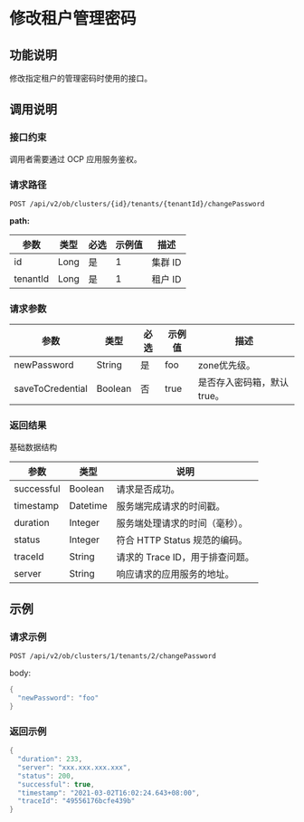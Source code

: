 修改租户管理密码
=============================



功能说明
-------------------------

修改指定租户的管理密码时使用的接口。

调用说明
-------------------------

### 接口约束

调用者需要通过 OCP 应用服务鉴权。

### 请求路径

`POST /api/v2/ob/clusters/{id}/tenants/{tenantId}/changePassword`

**path:**


|    参数    |  类型  | 必选 | 示例值 |  描述   |
|----------|------|----|-----|-------|
| id       | Long | 是  | 1   | 集群 ID |
| tenantId | Long | 是  | 1   | 租户 ID |



### 请求参数



|        参数        |   类型    | 必选 | 示例值  |        描述        |
|------------------|---------|----|------|------------------|
| newPassword      | String  | 是  | foo  | zone优先级。         |
| saveToCredential | Boolean | 否  | true | 是否存入密码箱，默认 true。 |



### 返回结果

基础数据结构


|     参数     |    类型    |          说明           |
|------------|----------|-----------------------|
| successful | Boolean  | 请求是否成功。               |
| timestamp  | Datetime | 服务端完成请求的时间戳。          |
| duration   | Integer  | 服务端处理请求的时间（毫秒）。       |
| status     | Integer  | 符合 HTTP Status 规范的编码。 |
| traceId    | String   | 请求的 Trace ID，用于排查问题。  |
| server     | String   | 响应请求的应用服务的地址。         |



示例
-----------------------

### 请求示例

`POST /api/v2/ob/clusters/1/tenants/2/changePassword`

body:

```java
{
  "newPassword": "foo"
}
```



### 返回示例

```java
{
  "duration": 233,
  "server": "xxx.xxx.xxx.xxx",
  "status": 200,
  "successful": true,
  "timestamp": "2021-03-02T16:02:24.643+08:00",
  "traceId": "49556176bcfe439b"
}
```
